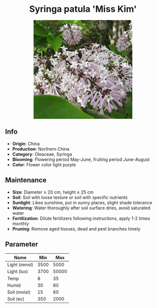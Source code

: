 <h1 align='center'>Syringa patula 'Miss Kim'</h1>
<p align="center">
    <img 
        align='center'
        width='320'
        src="../images/syringa patula miss kim.png" 
        alt='Syringa patula 'Miss Kim'' />
</p>

## Info

 - **Origin**: China
 - **Production**: Northern China
 - **Category**: Oleaceae, Syringa
 - **Blooming**: Flowering period May-June, fruiting period June-August
 - **Color**: Flower color light purple

## Maintenance

 - **Size**: Diameter ≥ 20 cm, height ≥ 25 cm
 - **Soil**: Soil with loose texture or soil with specific nutrients
 - **Sunlight**: Likes sunshine, put in sunny places, slight shade tolerance
 - **Watering**: Water thoroughly after soil surface dries, avoid saturated water
 - **Fertilization**: Dilute fertilizers following instructions, apply 1-2 times monthly
 - **Pruning**: Remove aged tissues, dead and pest branches timely

## Parameter

| Name         | Min  | Max   |
|--------------|------|-------|
| Light (mmol) | 3500 | 5000  |
| Light (lux)  | 3700 | 50000 |
| Temp         | 8    | 35    |
| Humid        | 30   | 80    |
| Soil (moist) | 15   | 60    |
| Soil (ec)    | 350  | 2000  |